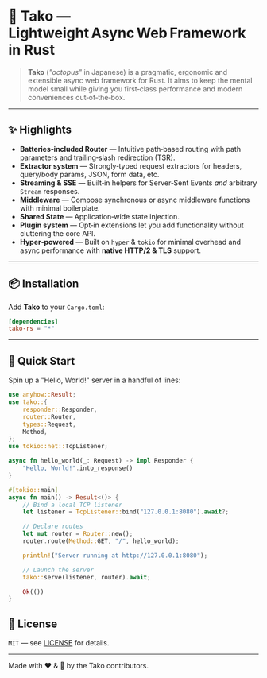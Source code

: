 # 🐙 Tako — Lightweight Async Web Framework in Rust

> **Tako** (*"octopus"* in Japanese) is a pragmatic, ergonomic and extensible async web framework for Rust.
> It aims to keep the mental model small while giving you first‑class performance and modern conveniences out‑of‑the‑box.

---

## ✨ Highlights

* **Batteries‑included Router** — Intuitive path‑based routing with path parameters and trailing‑slash redirection (TSR).
* **Extractor system** — Strongly‑typed request extractors for headers, query/body params, JSON, form data, etc.
* **Streaming & SSE** — Built‑in helpers for Server‑Sent Events *and* arbitrary `Stream` responses.
* **Middleware** — Compose synchronous or async middleware functions with minimal boilerplate.
* **Shared State** — Application‑wide state injection.
* **Plugin system** — Opt‑in extensions let you add functionality without cluttering the core API.
* **Hyper‑powered** — Built on `hyper` & `tokio` for minimal overhead and async performance with **native HTTP/2 & TLS** support.

---

## 📦 Installation

Add **Tako** to your `Cargo.toml`:

```toml
[dependencies]
tako-rs = "*"
```

---

## 🚀 Quick Start

Spin up a "Hello, World!" server in a handful of lines:

```rust
use anyhow::Result;
use tako::{
    responder::Responder,
    router::Router,
    types::Request,
    Method,
};
use tokio::net::TcpListener;

async fn hello_world(_: Request) -> impl Responder {
    "Hello, World!".into_response()
}

#[tokio::main]
async fn main() -> Result<()> {
    // Bind a local TCP listener
    let listener = TcpListener::bind("127.0.0.1:8080").await?;

    // Declare routes
    let mut router = Router::new();
    router.route(Method::GET, "/", hello_world);

    println!("Server running at http://127.0.0.1:8080");

    // Launch the server
    tako::serve(listener, router).await;

    Ok(())
}
```

## 📜 License

`MIT` — see [LICENSE](./LICENSE) for details.

---

Made with ❤️ & 🦀 by the Tako contributors.
